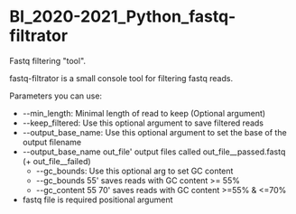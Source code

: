 # BI_2020-2021_Python_fastq-filtrator
Fastq filtering "tool".

fastq-filtrator is a small console tool for filtering fastq reads.

Parameters you can use:
- --min_length:         Minimal length of read to keep (Optional argument)
- --keep_filtered:      Use this optional argument to save filtered reads 
- --output_base_name:   Use this optional argument to set the base of the output filename
- --output_base_name out_file' output files called out_file__passed.fastq (+ out_file__failed)
    - --gc_bounds:          Use this optional arg to set GC content
    - --gc_bounds 55'     saves reads with GC content >= 55%
    - --gc_content 55 70' saves reads with GC content >=55% & <=70%
- fastq file is required positional argument
